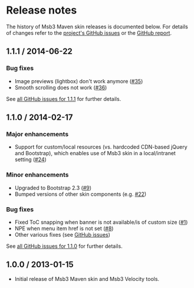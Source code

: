 # Release notes

The history of Msb3 Maven skin releases is documented below. For details of changes refer to the [project's GitHub issues][msb3-issues] or the [GitHub report][github-report].

[msb3-issues]: http://github.com/tunguski/msb3-maven-skin/issues?state=closed
[github-report]: github-report.html


## 1.1.1 / 2014-06-22

### Bug fixes

-   Image previews (lightbox) don't work anymore ([#35][])
-   Smooth scrolling does not work ([#36][])

See [all GitHub issues for 1.1.1][msb3-issues-111] for further details.

[#35]: http://github.com/tunguski/msb3-maven-skin/issues/35
[#36]: http://github.com/tunguski/msb3-maven-skin/issues/36

[msb3-issues-111]: http://github.com/tunguski/msb3-maven-skin/issues?milestone=2&amp;state=closed


## 1.1.0 / 2014-02-17

### Major enhancements

-   Support for custom/local resources (vs. hardcoded CDN-based jQuery and Bootstrap), which enables use of Msb3 skin in a local/intranet setting ([#24][])

### Minor enhancements

-   Upgraded to Bootstrap 2.3 ([#9][])
-   Bumped versions of other skin components (e.g. [#22][])

### Bug fixes

-   Fixed ToC snapping when banner is not available/is of custom size ([#1][])
-   NPE when menu item href is not set ([#8][])
-   Other various fixes (see [GitHub issues][msb3-issues-110])

See [all GitHub issues for 1.1.0][msb3-issues-110] for further details.

[#1]: http://github.com/tunguski/msb3-maven-skin/issues/1
[#8]: http://github.com/tunguski/msb3-maven-skin/issues/8
[#9]: http://github.com/tunguski/msb3-maven-skin/issues/9
[#22]: http://github.com/tunguski/msb3-maven-skin/issues/22
[#24]: http://github.com/tunguski/msb3-maven-skin/issues/24

[msb3-issues-110]: http://github.com/tunguski/msb3-maven-skin/issues?milestone=1&amp;state=closed


## 1.0.0 / 2013-01-15

-   Initial release of Msb3 Maven skin and Msb3 Velocity tools.




